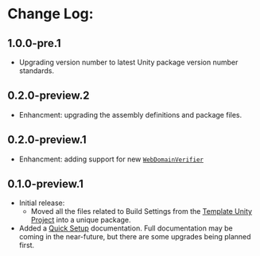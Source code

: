 # Change Log:

## 1.0.0-pre.1

- Upgrading version number to latest Unity package version number standards.

## 0.2.0-preview.2

- Enhancment: upgrading the assembly definitions and package files.

## 0.2.0-preview.1

- Enhancment: adding support for new [`WebDomainVerifier`](https://github.com/OmiyaGames/omiya-games-web-security/blob/master/Runtime/WebDomainVerifier.cs)

## 0.1.0-preview.1

- Initial release:
    - Moved all the files related to Build Settings from the [Template Unity Project](https://github.com/OmiyaGames/template-unity-project) into a unique package.
- Added a [Quick Setup](https://omiyagames.github.io/omiya-games-builds/) documentation.  Full documentation may be coming in the near-future, but there are some upgrades being planned first.
